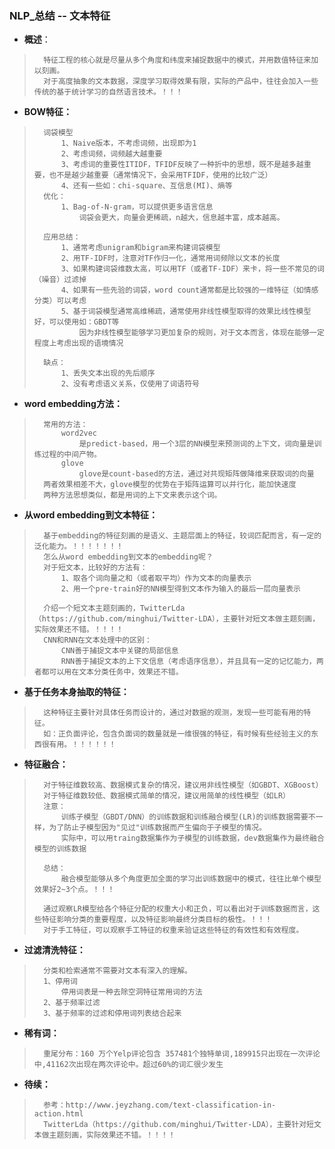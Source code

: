 ### NLP_总结 -- 文本特征
- **概述**：
>       特征工程的核心就是尽量从多个角度和纬度来捕捉数据中的模式，并用数值特征来加以刻画。
>       对于高度抽象的文本数据，深度学习取得效果有限，实际的产品中，往往会加入一些传统的基于统计学习的自然语言技术。！！！
>
>
>

- **BOW特征：**
>       词袋模型
>           1、Naive版本，不考虑词频，出现即为1
>           2、考虑词频，词频越大越重要
>           3、考虑词的重要性ITIDF，TFIDF反映了一种折中的思想，既不是越多越重要，也不是越少越重要（通常情况下，会采用TFIDF，使用的比较广泛）
>           4、还有一些如：chi-square、互信息(MI)、熵等
>       优化：
>           1、Bag-of-N-gram，可以提供更多语言信息
>               词袋会更大，向量会更稀疏，n越大，信息越丰富，成本越高。
>
>       应用总结：
>           1、通常考虑unigram和bigram来构建词袋模型
>           2、用TF-IDF时，注意对TF作归一化，通常用词频除以文本的长度
>           3、如果构建词袋维数太高，可以用TF（或者TF-IDF）来卡，将一些不常见的词（噪音）过滤掉
>           4、如果有一些先验的词袋，word count通常都是比较强的一维特征（如情感分类）可以考虑
>           5、基于词袋模型通常高维稀疏，通常使用非线性模型取得的效果比线性模型好，可以使用如：GBDT等
>               因为非线性模型能够学习更加复杂的规则，对于文本而言，体现在能够一定程度上考虑出现的语境情况
>
>       缺点：
>           1、丢失文本出现的先后顺序
>           2、没有考虑语义关系，仅使用了词语符号
>

- **word embedding方法：**
>       常用的方法：
>           word2vec
>               是predict-based，用一个3层的NN模型来预测词的上下文，词向量是训练过程的中间产物。
>           glove
>               glove是count-based的方法，通过对共现矩阵做降维来获取词的向量
>       两者效果相差不大，glove模型的优势在于矩阵运算可以并行化，能加快速度
>       两种方法思想类似，都是用词的上下文来表示这个词。
>

- **从word embedding到文本特征：**
>       基于embedding的特征刻画的是语义、主题层面上的特征，较词匹配而言，有一定的泛化能力。！！！！！！！
>       怎么从word embedding到文本的embedding呢？
>       对于短文本，比较好的方法有：
>           1、取各个词向量之和（或者取平均）作为文本的向量表示
>           2、用一个pre-train好的NN模型得到文本作为输入的最后一层向量表示
>
>       介绍一个短文本主题刻画的，TwitterLda（https://github.com/minghui/Twitter-LDA），主要针对短文本做主题刻画，实际效果还不错。！！！！
>       CNN和RNN在文本处理中的区别：
>           CNN善于捕捉文本中关键的局部信息
>           RNN善于捕捉文本的上下文信息（考虑语序信息），并且具有一定的记忆能力，两者都可以用在文本分类任务中，效果还不错。
>

- **基于任务本身抽取的特征：**
>       这种特征主要针对具体任务而设计的，通过对数据的观测，发现一些可能有用的特征。
>       如：正负面评论，包含负面词的数量就是一维很强的特征，有时候有些经验主义的东西很有用。！！！！！！
>

- **特征融合：**
>       对于特征维数较高、数据模式复杂的情况，建议用非线性模型（如GBDT、XGBoost）
>       对于特征维数较低、数据模式简单的情况，建议用简单的线性模型（如LR）
>       注意：
>           训练子模型（GBDT/DNN）的训练数据和训练融合模型(LR)的训练数据需要不一样，为了防止子模型因为"见过"训练数据而产生偏向于子模型的情况。
>           实际中，可以用traing数据集作为子模型的训练数据，dev数据集作为最终融合模型的训练数据
>
>       总结：
>           融合模型能够从多个角度更加全面的学习出训练数据中的模式，往往比单个模型效果好2~3个点。！！！
>
>       通过观察LR模型给各个特征分配的权重大小和正负，可以看出对于训练数据而言，这些特征影响分类的重要程度，以及特征影响最终分类目标的极性。！！！
>       对于手工特征，可以观察手工特征的权重来验证这些特征的有效性和有效程度。
>
>

- **过滤清洗特征：**
>       分类和检索通常不需要对文本有深入的理解。
>       1、停用词
>           停用词表是一种去除空洞特征常用词的方法
>       2、基于频率过滤
>       3、基于频率的过滤和停用词列表结合起来
>

- **稀有词：**
>       重尾分布：160 万个Yelp评论包含 357481个独特单词,189915只出现在一次评论中,41162次出现在两次评论中。超过60%的词汇很少发生
>
>

- **待续：**
>       参考：http://www.jeyzhang.com/text-classification-in-action.html
>       TwitterLda（https://github.com/minghui/Twitter-LDA），主要针对短文本做主题刻画，实际效果还不错。！！！！
>
>
>
>
>
>
>
>
>
>
>
>
>
